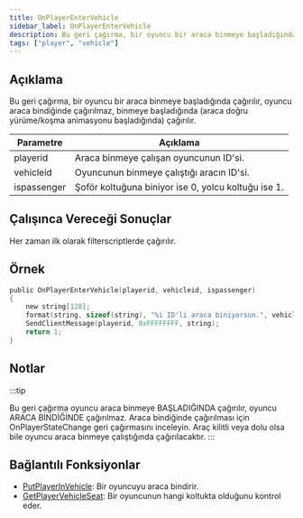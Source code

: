 ```yaml
---
title: OnPlayerEnterVehicle
sidebar_label: OnPlayerEnterVehicle
description: Bu geri çağırma, bir oyuncu bir araca binmeye başladığında çağırılır, oyuncu araca bindiğinde çağırılmaz, binmeye başladığında (araca doğru yürüme/koşma animasyonu başladığında) çağırılır.
tags: ["player", "vehicle"]
---
```


## Açıklama

Bu geri çağırma, bir oyuncu bir araca binmeye başladığında çağırılır, oyuncu araca bindiğinde çağırılmaz, binmeye başladığında (araca doğru yürüme/koşma animasyonu başladığında) çağırılır.

| Parametre        | Açıklama                                             |
| ----------- | ---------------------------------------------------- |
| playerid    | Araca binmeye çalışan oyuncunun ID'si.               |
| vehicleid   | Oyuncunun binmeye çalıştığı aracın ID'si.            |
| ispassenger | Şoför koltuğuna biniyor ise 0, yolcu koltuğu ise 1.  |

## Çalışınca Vereceği Sonuçlar

Her zaman ilk olarak filterscriptlerde çağırılır.

## Örnek

```c
public OnPlayerEnterVehicle(playerid, vehicleid, ispassenger)
{
    new string[128];
    format(string, sizeof(string), "%i ID'li araca biniyorsun.", vehicleid);
    SendClientMessage(playerid, 0xFFFFFFFF, string);
    return 1;
}
```

## Notlar

:::tip

Bu geri çağırma oyuncu araca binmeye BAŞLADIĞINDA çağırılır, oyuncu ARACA BİNDİĞİNDE çağırılmaz. Araca bindiğinde çağırılması için OnPlayerStateChange geri çağırmasını inceleyin. Araç kilitli veya dolu olsa bile oyuncu araca binmeye çalıştığında çağırılacaktır.
:::

## Bağlantılı Fonksiyonlar

- [PutPlayerInVehicle](../functions/PutPlayerInVehicle): Bir oyuncuyu araca bindirir.
- [GetPlayerVehicleSeat](../functions/GetPlayerVehicleSeat): Bir oyuncunun hangi koltukta olduğunu kontrol eder.
